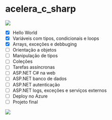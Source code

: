 # acelera_c_sharp
![](https://media1.giphy.com/media/F5rQlfTXqCJ8c/giphy.gif?cid=ecf05e47bfi3jn7svvccd3asu1q5v1rdttm1dgwrlged1llm&rid=giphy.gif)

- [x] Hello World
- [x] Variáveis com tipos, condicionais e loops
- [x] Arrays, exceções e debbuging
- [ ] Orientação a objetos
- [ ] Manipulação de tipos
- [ ] Coleções
- [ ] Tarefas assíncronas
- [ ] ASP.NET C# na web
- [ ] ASP.NET banco de dados
- [ ] ASP.NET autenticação
- [ ] ASP.NET logs, exceções e serviços externos
- [ ] Deploy no Azure
- [ ] Projeto final

![](https://media4.giphy.com/media/yv1ggi3Cbase05a8iS/giphy.gif?cid=ecf05e47bfi3jn7svvccd3asu1q5v1rdttm1dgwrlged1llm&rid=giphy.gif)
